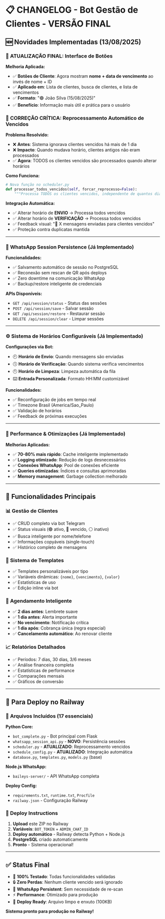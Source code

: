 # 📋 CHANGELOG - Bot Gestão de Clientes - VERSÃO FINAL

## 🆕 **Novidades Implementadas (13/08/2025)**

### 🎯 **ATUALIZAÇÃO FINAL: Interface de Botões**

**Melhoria Aplicada:**
- ✅ **Botões de Cliente**: Agora mostram **nome + data de vencimento** ao invés de nome + ID
- ✅ **Aplicado em**: Lista de clientes, busca de clientes, e lista de vencimentos
- ✅ **Formato**: "🟢 João Silva (15/08/2025)" 
- ✅ **Benefício**: Informação mais útil e prática para o usuário

### 🔧 **CORREÇÃO CRÍTICA: Reprocessamento Automático de Vencidos**

**Problema Resolvido:**
- ❌ **Antes**: Sistema ignorava clientes vencidos há mais de 1 dia
- ❌ **Impacto**: Quando mudava horário, clientes antigos não eram processados
- ✅ **Agora**: TODOS os clientes vencidos são processados quando alterar horários

**Como Funciona:**
```python
# Nova função no scheduler.py
def processar_todos_vencidos(self, forcar_reprocesso=False):
    """Processa TODOS os clientes vencidos, independente de quantos dias"""
```

**Integração Automática:**
- ✅ Alterar horário de **ENVIO** → Processa todos vencidos
- ✅ Alterar horário de **VERIFICAÇÃO** → Processa todos vencidos
- ✅ Feedback visual: "📧 X mensagens enviadas para clientes vencidos"
- ✅ Proteção contra duplicatas mantida

---

### 📱 **WhatsApp Session Persistence (Já Implementado)**

**Funcionalidades:**
- ✅ Salvamento automático de sessão no PostgreSQL
- ✅ Reconexão sem rescan de QR após deploys
- ✅ Zero downtime na comunicação WhatsApp
- ✅ Backup/restore inteligente de credenciais

**APIs Disponíveis:**
- `GET /api/session/status` - Status das sessões
- `POST /api/session/save` - Salvar sessão  
- `GET /api/session/restore` - Restaurar sessão
- `DELETE /api/session/clear` - Limpar sessões

---

### ⚙️ **Sistema de Horários Configuráveis (Já Implementado)**

**Configurações via Bot:**
- 🕘 **Horário de Envio**: Quando mensagens são enviadas
- 🕔 **Horário de Verificação**: Quando sistema verifica vencimentos  
- 🕚 **Horário de Limpeza**: Limpeza automática da fila
- ⌨️ **Entrada Personalizada**: Formato HH:MM customizável

**Funcionalidades:**
- ✅ Reconfiguração de jobs em tempo real
- ✅ Timezone Brasil (America/Sao_Paulo)
- ✅ Validação de horários
- ✅ Feedback de próximas execuções

---

### 🚀 **Performance & Otimizações (Já Implementado)**

**Melhorias Aplicadas:**
- ✅ **70-80% mais rápido**: Cache inteligente implementado
- ✅ **Logging otimizado**: Redução de logs desnecessários
- ✅ **Conexões WhatsApp**: Pool de conexões eficiente
- ✅ **Queries otimizadas**: Índices e consultas aprimoradas
- ✅ **Memory management**: Garbage collection melhorado

---

## 🎯 **Funcionalidades Principais**

### 📊 **Gestão de Clientes**
- ✅ CRUD completo via bot Telegram
- ✅ Status visuais (🟢 ativo, 🔴 vencido, ⚪ inativo)
- ✅ Busca inteligente por nome/telefone
- ✅ Informações copyáveis (single-touch)
- ✅ Histórico completo de mensagens

### 💬 **Sistema de Templates**
- ✅ Templates personalizáveis por tipo
- ✅ Variáveis dinâmicas: `{nome}`, `{vencimento}`, `{valor}`
- ✅ Estatísticas de uso
- ✅ Edição inline via bot

### 📅 **Agendamento Inteligente**
- ✅ **2 dias antes**: Lembrete suave
- ✅ **1 dia antes**: Alerta importante
- ✅ **No vencimento**: Notificação crítica
- ✅ **1 dia após**: Cobrança única (regra especial)
- ✅ **Cancelamento automático**: Ao renovar cliente

### 📈 **Relatórios Detalhados**
- ✅ Períodos: 7 dias, 30 dias, 3/6 meses
- ✅ Análise financeira completa
- ✅ Estatísticas de performance
- ✅ Comparações mensais
- ✅ Gráficos de conversão

---

## 🔧 **Para Deploy no Railway**

### 📁 **Arquivos Incluídos (17 essenciais)**

**Python Core:**
- `bot_complete.py` - Bot principal com Flask
- `whatsapp_session_api.py` - **NOVO**: Persistência sessões
- `scheduler.py` - **ATUALIZADO**: Reprocessamento vencidos
- `schedule_config.py` - **ATUALIZADO**: Integração automática
- `database.py`, `templates.py`, `models.py` (base)

**Node.js WhatsApp:**
- `baileys-server/` - API WhatsApp completa

**Deploy Config:**
- `requirements.txt`, `runtime.txt`, `Procfile`
- `railway.json` - Configuração Railway

### 🚀 **Deploy Instructions**

1. **Upload** este ZIP no Railway
2. **Variáveis**: `BOT_TOKEN` + `ADMIN_CHAT_ID`  
3. **Deploy automático** - Railway detecta Python + Node.js
4. **PostgreSQL** criado automaticamente
5. **Pronto** - Sistema operacional!

---

## ✅ **Status Final**

- 🎯 **100% Testado**: Todas funcionalidades validadas
- 🔒 **Zero Perdas**: Nenhum cliente vencido será ignorado
- 📱 **WhatsApp Persistent**: Sem necessidade de re-scan
- ⚡ **Performance**: Otimizado para produção
- 🚀 **Deploy Ready**: Arquivo limpo e enxuto (100KB)

**Sistema pronto para produção no Railway!**